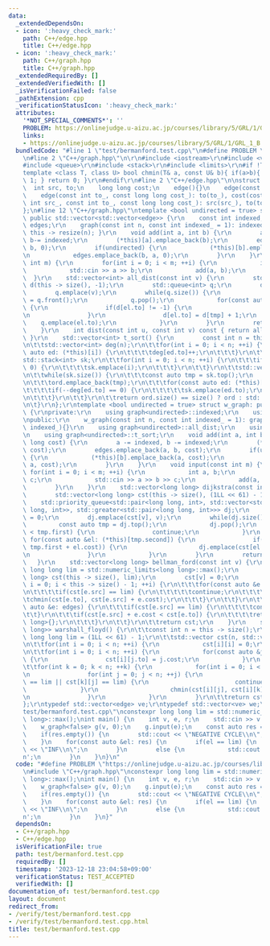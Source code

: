 ```yaml
---
data:
  _extendedDependsOn:
  - icon: ':heavy_check_mark:'
    path: C++/edge.hpp
    title: C++/edge.hpp
  - icon: ':heavy_check_mark:'
    path: C++/graph.hpp
    title: C++/graph.hpp
  _extendedRequiredBy: []
  _extendedVerifiedWith: []
  _isVerificationFailed: false
  _pathExtension: cpp
  _verificationStatusIcon: ':heavy_check_mark:'
  attributes:
    '*NOT_SPECIAL_COMMENTS*': ''
    PROBLEM: https://onlinejudge.u-aizu.ac.jp/courses/library/5/GRL/1/GRL_1_B
    links:
    - https://onlinejudge.u-aizu.ac.jp/courses/library/5/GRL/1/GRL_1_B
  bundledCode: "#line 1 \"test/bermanford.test.cpp\"\n#define PROBLEM \"https://onlinejudge.u-aizu.ac.jp/courses/library/5/GRL/1/GRL_1_B\"\
    \n#line 2 \"C++/graph.hpp\"\n\r\n#include <iostream>\r\n#include <vector>\r\n\
    #include <queue>\r\n#include <stack>\r\n#include <limits>\r\n#if !TEMPLATE\r\n\
    template <class T, class U> bool chmin(T& a, const U& b){ if(a>b){ a=b; return\
    \ 1; } return 0; }\r\n#endif\r\n#line 2 \"C++/edge.hpp\"\n\nstruct edge {\n  \
    \  int src, to;\n    long long cost;\n    edge(){}\n    edge(const int to_): to(to_){}\n\
    \    edge(const int to_, const long long cost_): to(to_), cost(cost_){}\n    edge(const\
    \ int src_, const int to_, const long long cost_): src(src_), to(to_), cost(cost_){}\n\
    };\n#line 12 \"C++/graph.hpp\"\ntemplate <bool undirected = true> struct graph:\
    \ public std::vector<std::vector<edge>> {\r\n    const int indexed;\r\n    std::vector<edge>\
    \ edges;\r\n    graph(const int n, const int indexed_ = 1): indexed(indexed_){\
    \ this -> resize(n); }\r\n    void add(int a, int b) {\r\n        a -= indexed,\
    \ b-= indexed;\r\n        (*this)[a].emplace_back(b);\r\n        edges.emplace_back(a,\
    \ b, 0);\r\n        if(undirected) {\r\n            (*this)[b].emplace_back(a);\r\
    \n            edges.emplace_back(b, a, 0);\r\n        }\r\n    }\r\n    void input(const\
    \ int m) {\r\n        for(int i = 0; i < m; ++i) {\r\n            int a, b;\r\n\
    \            std::cin >> a >> b;\r\n            add(a, b);\r\n        }\r\n  \
    \  }\r\n    std::vector<int> all_dist(const int v) {\r\n        std::vector<int>\
    \ d(this -> size(), -1);\r\n        std::queue<int> q;\r\n        d[v] = 0;\r\n\
    \        q.emplace(v);\r\n        while(q.size()) {\r\n            const int tmp\
    \ = q.front();\r\n            q.pop();\r\n            for(const auto &el: (*this)[tmp])\
    \ {\r\n                if(d[el.to] != -1) {\r\n                    continue;\r\
    \n                }\r\n                d[el.to] = d[tmp] + 1;\r\n            \
    \    q.emplace(el.to);\r\n            }\r\n        }\r\n        return d;\r\n\
    \    }\r\n    int dist(const int u, const int v) const { return all_dist(u)[v];\
    \ }\r\n    std::vector<int> t_sort() {\r\n        const int n = this -> size();\r\
    \n\t\tstd::vector<int> deg(n);\r\n\t\tfor(int i = 0; i < n; ++i) {\r\n\t\t\tfor(const\
    \ auto ed: (*this)[i]) {\r\n\t\t\t\tdeg[ed.to]++;\r\n\t\t\t}\r\n\t\t}\r\n\t\t\
    std::stack<int> sk;\r\n\t\tfor(int i = 0; i < n; ++i) {\r\n\t\t\tif(deg[i] ==\
    \ 0) {\r\n\t\t\t\tsk.emplace(i);\r\n\t\t\t}\r\n\t\t}\r\n\t\tstd::vector<int> ord;\r\
    \n\t\twhile(sk.size()) {\r\n\t\t\tconst auto tmp = sk.top();\r\n            sk.pop();\r\
    \n\t\t\tord.emplace_back(tmp);\r\n\t\t\tfor(const auto ed: (*this)[tmp]) {\r\n\
    \t\t\t\tif(--deg[ed.to] == 0) {\r\n\t\t\t\t\tsk.emplace(ed.to);\r\n\t\t\t\t}\r\
    \n\t\t\t}\r\n\t\t}\r\n\t\treturn ord.size() == size() ? ord : std::vector<int>{};\r\
    \n\t}\r\n};\r\ntemplate <bool undirected = true> struct w_graph: public graph<undirected>\
    \ {\r\nprivate:\r\n    using graph<undirected>::indexed;\r\n    using graph<undirected>::edges;\r\
    \npublic:\r\n    w_graph(const int n, const int indexed_ = 1): graph<undirected>(n,\
    \ indexed_){}\r\n    using graph<undirected>::all_dist;\r\n    using graph<undirected>::dist;\r\
    \n    using graph<undirected>::t_sort;\r\n    void add(int a, int b, const long\
    \ long cost) {\r\n        a -= indexed, b -= indexed;\r\n        (*this)[a].emplace_back(b,\
    \ cost);\r\n        edges.emplace_back(a, b, cost);\r\n        if(undirected)\
    \ {\r\n            (*this)[b].emplace_back(a, cost);\r\n            edges.emplace_back(b,\
    \ a, cost);\r\n        }\r\n    }\r\n    void input(const int m) {\r\n       \
    \ for(int i = 0; i < m; ++i) {\r\n            int a, b;\r\n            long long\
    \ c;\r\n            std::cin >> a >> b >> c;\r\n            add(a, b, c);\r\n\
    \        }\r\n    }\r\n    std::vector<long long> dijkstra(const int v) {\r\n\
    \        std::vector<long long> cst(this -> size(), (1LL << 61) - 1);\r\n    \
    \    std::priority_queue<std::pair<long long, int>, std::vector<std::pair<long\
    \ long, int>>, std::greater<std::pair<long long, int>>> dj;\r\n        cst[v]\
    \ = 0;\r\n        dj.emplace(cst[v], v);\r\n        while(dj.size()) {\r\n   \
    \         const auto tmp = dj.top();\r\n            dj.pop();\r\n            if(cst[tmp.second]\
    \ < tmp.first) {\r\n                continue;\r\n            }\r\n           \
    \ for(const auto &el: (*this)[tmp.second]) {\r\n                if(chmin(cst[el],\
    \ tmp.first + el.cost)) {\r\n                    dj.emplace(cst[el.to], el.to);\r\
    \n                }\r\n            }\r\n        }\r\n        return cst;\r\n \
    \   }\r\n    std::vector<long long> bellman_ford(const int v) {\r\n        const\
    \ long long lim = std::numeric_limits<long long>::max();\r\n        std::vector<long\
    \ long> cst(this -> size(), lim);\r\n        cst[v] = 0;\r\n        for(size_t\
    \ i = 0; i < this -> size() - 1; ++i) {\r\n\t\t\tfor(const auto &e: edges) {\r\
    \n\t\t\t\tif(cst[e.src] == lim) {\r\n\t\t\t\t\tcontinue;\r\n\t\t\t\t}\r\n\t\t\t\
    \tchmin(cst[e.to], cst[e.src] + e.cost);\r\n\t\t\t}\r\n\t\t}\r\n\t\tfor(const\
    \ auto &e: edges) {\r\n\t\t\tif(cst[e.src] == lim) {\r\n\t\t\t\tcontinue;\r\n\t\
    \t\t}\r\n\t\t\tif(cst[e.src] + e.cost < cst[e.to]) {\r\n\t\t\t\treturn std::vector<long\
    \ long>{};\r\n\t\t\t}\r\n\t\t}\r\n\t\treturn cst;\r\n    }\r\n    std::vector<std::vector<long\
    \ long>> warshall_floyd() {\r\n\t\tconst int n = this -> size();\r\n        const\
    \ long long lim = (1LL << 61) - 1;\r\n\t\tstd::vector cst(n, std::vector(n, lim));\r\
    \n\t\tfor(int i = 0; i < n; ++i) {\r\n            cst[i][i] = 0;\r\n        }\r\
    \n\t\tfor(int i = 0; i < n; ++i) {\r\n            for(const auto &j: (*this)[i])\
    \ {\r\n                cst[i][j.to] = j.cost;\r\n            }\r\n        }\r\n\
    \t\tfor(int k = 0; k < n; ++k) {\r\n            for(int i = 0; i < n; ++i) {\r\
    \n                for(int j = 0; j < n; ++j) {\r\n                    if(cst[i][k]\
    \ == lim || cst[k][j] == lim) {\r\n                        continue;\r\n     \
    \               }\r\n                    chmin(cst[i][j], cst[i][k] + cst[k][j]);\r\
    \n                }\r\n            }\r\n        }\r\n\t\treturn cst;\r\n\t}\r\n\
    };\r\ntypedef std::vector<edge> ve;\r\ntypedef std::vector<ve> we;\n#line 3 \"\
    test/bermanford.test.cpp\"\nconstexpr long long lim = std::numeric_limits<long\
    \ long>::max();\nint main() {\n    int v, e, r;\n    std::cin >> v >> e >> r;\n\
    \    w_graph<false> g(v, 0);\n    g.input(e);\n    const auto res = g.bellman_ford(r);\n\
    \    if(res.empty()) {\n        std::cout << \"NEGATIVE CYCLE\\n\";\n        std::exit(0);\n\
    \    }\n    for(const auto &el: res) {\n        if(el == lim) {\n            std::cout\
    \ << \"INF\\n\";\n        }\n        else {\n            std::cout << el << '\\\
    n';\n        }\n    }\n}\n"
  code: "#define PROBLEM \"https://onlinejudge.u-aizu.ac.jp/courses/library/5/GRL/1/GRL_1_B\"\
    \n#include \"C++/graph.hpp\"\nconstexpr long long lim = std::numeric_limits<long\
    \ long>::max();\nint main() {\n    int v, e, r;\n    std::cin >> v >> e >> r;\n\
    \    w_graph<false> g(v, 0);\n    g.input(e);\n    const auto res = g.bellman_ford(r);\n\
    \    if(res.empty()) {\n        std::cout << \"NEGATIVE CYCLE\\n\";\n        std::exit(0);\n\
    \    }\n    for(const auto &el: res) {\n        if(el == lim) {\n            std::cout\
    \ << \"INF\\n\";\n        }\n        else {\n            std::cout << el << '\\\
    n';\n        }\n    }\n}"
  dependsOn:
  - C++/graph.hpp
  - C++/edge.hpp
  isVerificationFile: true
  path: test/bermanford.test.cpp
  requiredBy: []
  timestamp: '2023-12-18 23:04:58+09:00'
  verificationStatus: TEST_ACCEPTED
  verifiedWith: []
documentation_of: test/bermanford.test.cpp
layout: document
redirect_from:
- /verify/test/bermanford.test.cpp
- /verify/test/bermanford.test.cpp.html
title: test/bermanford.test.cpp
---
```

